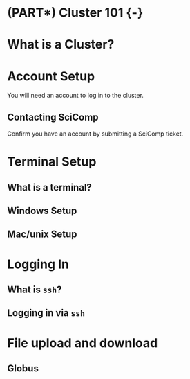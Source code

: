 


# (PART\*) Cluster 101 {-}

# What is a Cluster?

# Account Setup

You will need an account to log in to the cluster.

## Contacting SciComp

Confirm you have an account by submitting a SciComp ticket.

# Terminal Setup

## What is a terminal?

## Windows Setup

## Mac/unix Setup

# Logging In

## What is `ssh`?

## Logging in via `ssh`

# File upload and download

## Globus
